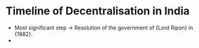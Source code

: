# Timeline of Decentralisation in India

* Most significant step -> Resolution of the government of {Lord Ripon} in {1882}.
* 